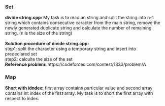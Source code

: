 <h3>Set</h3>
<b>divide string.cpp: </b>My task is to read an string and split the string into n-1 string which contains consecutive caracter from the main string, remove the newly generated duplicate string and calculate the number of remaining string. (n is the size of the string) <br><br>
<b>Solution procedure of divide string.cpp: </b><br>
step1: split the character using a temporary string and insert into predeclared set<br>
step2: calculte the size of the set<br>
<b>Reference problem: </b>https://codeforces.com/contest/1833/problem/A
<h3>Map</h3>
<b>Short with idndex:</b> first array contains particular value and second array contains int index of the first array. My task is to short the first array with respect to index. 
